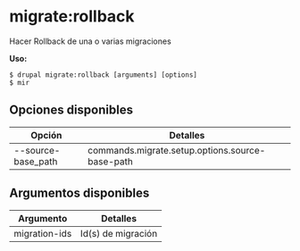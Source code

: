 # migrate:rollback
Hacer Rollback de una o varias migraciones

**Uso:**
```
$ drupal migrate:rollback [arguments] [options]
$ mir  
```

## Opciones disponibles
Opción | Detalles
-------|-------------
--source-base_path | commands.migrate.setup.options.source-base-path

## Argumentos disponibles
Argumento | Detalles
---------|-------------
migration-ids | Id(s) de migración
